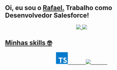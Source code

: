 ## Oi, eu sou o <a href="https://github.com/eairafao">Rafael.</a> Trabalho como Desenvolvedor Salesforce!

<div align="center">
  <a href="https://github.com/eairafao">
  <img height="160em" src="https://github-readme-stats.vercel.app/api?username=eairafao&show_icons=true&theme=dark&include_all_commits=true&count_private=true"/>
  <img height="160em" src="https://github-readme-stats.vercel.app/api/top-langs/?username=eairafao&layout=compact&langs_count=7&theme=dark"/>
</div>
  
 ## Minhas skills :nerd_face:
  <div align="center">
  <img height="40" src="https://raw.githubusercontent.com/devicons/devicon/master/icons/typescript/typescript-plain.svg">
  &nbsp;&nbsp;&nbsp;&nbsp;&nbsp;&nbsp;&nbsp;&nbsp;&nbsp;&nbsp;&nbsp;&nbsp;&nbsp;
 <img height="60"  src='https://cdn.jsdelivr.net/gh/devicons/devicon@latest/icons/salesforce/salesforce-original.svg' />
  &nbsp;&nbsp;&nbsp;&nbsp;&nbsp;&nbsp;&nbsp;&nbsp;&nbsp;&nbsp;&nbsp;&nbsp;&nbsp;

   
 </div>
